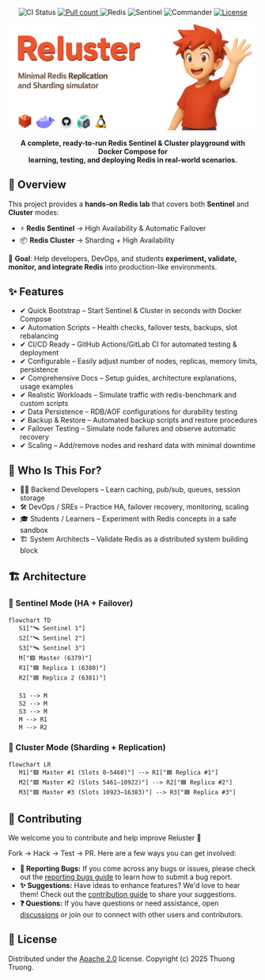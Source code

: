 <div align="center">
  <p>
    <img src="https://img.shields.io/github/actions/workflow/status/thuongtruong109/redis-cluster/ci.yml?label=CI&logo=github" alt="CI Status" height="28"/>
    <!-- <img src="https://img.shields.io/badge/Docker-Compose-brightgreen?logo=docker&logoColor=white" alt="Docker Compose" height="28"/> -->
    <a href="https://hub.docker.com/r/thuongtruong1009/reluster" alt="Pull count"> <img src="https://img.shields.io/docker/pulls/thuongtruong1009/reluster?label=Image%20pull&logo=docker&logoColor=white&color=brightgreen" alt="Pull count" height="28"/> </a>
    <img src="https://img.shields.io/badge/Cluster-Sharding-brightgreen?logo=redis&logoColor=white" alt="Redis" height="28"/>
    <img src="https://img.shields.io/badge/Sentinel-HA-brightgreen?logo=redis&logoColor=white" alt="Sentinel" height="28"/>
    <img src="https://img.shields.io/badge/Commander-UI-brightgreen?logo=redis&logoColor=white" alt="Commander" height="28"/>
    <a href="https://opensource.org/licenses/Apache-2.0" alt="License"><img src="https://img.shields.io/badge/License-Apache%202.0-brightgreen?logo=apache&logoColor=white" alt="License" height="28"/></a>
  </p>

   <img src="./.github/assets/banner.webp" alt="Redis Cluster Banner" />

   <p><b>A complete, ready-to-run Redis Sentinel & Cluster playground with Docker Compose for <br/> learning, testing, and deploying Redis in real-world scenarios.</b></p>
</div>

## 📝 Overview

This project provides a **hands-on Redis lab** that covers both **Sentinel** and **Cluster** modes:

- ⚡ **Redis Sentinel** → High Availability & Automatic Failover
- 📦 **Redis Cluster** → Sharding + High Availability

🎯 **Goal**: Help developers, DevOps, and students **experiment, validate, monitor, and integrate Redis** into production-like environments.

## ✨ Features

- ✔ Quick Bootstrap – Start Sentinel & Cluster in seconds with Docker Compose
- ✔ Automation Scripts – Health checks, failover tests, backups, slot rebalancing
- ✔ CI/CD Ready – GitHub Actions/GitLab CI for automated testing & deployment
- ✔ Configurable – Easily adjust number of nodes, replicas, memory limits, persistence
- ✔ Comprehensive Docs – Setup guides, architecture explanations, usage examples
- ✔ Realistic Workloads – Simulate traffic with redis-benchmark and custom scripts
- ✔ Data Persistence – RDB/AOF configurations for durability testing
- ✔ Backup & Restore – Automated backup scripts and restore procedures
- ✔ Failover Testing – Simulate node failures and observe automatic recovery
- ✔ Scaling – Add/remove nodes and reshard data with minimal downtime

<!-- - ✔ Security – Basic auth, TLS setup examples -->
<!-- - ✔ Multi-Platform – Works on Linux, macOS, Windows (WSL2/Docker Desktop) -->
<!-- - ✔ Web UIs – Redis Commander, RedisInsight for easy data management & monitoring -->
<!-- - ✔ Monitoring Stack – RedisInsight, Redis Commander, Prometheus, Grafana, Alerts (Slack/Email/Telegram)
- ✔ Real-World Demos – Integration with Node.js, Python, Java, Go, etc. (caching, pub/sub, queues, sessions)
- ✔ Advanced Guides – Kubernetes (Helm, StatefulSet, Operator), Cloud Backup/Restore, TLS/Security -->

## 👤 Who Is This For?

- 👨‍💻 Backend Developers – Learn caching, pub/sub, queues, session storage
- 🛠️ DevOps / SREs – Practice HA, failover recovery, monitoring, scaling
- 🎓 Students / Learners – Experiment with Redis concepts in a safe sandbox
- 🏗️ System Architects – Validate Redis as a distributed system building block

## 🏗️ Architecture

### 🔹 Sentinel Mode (HA + Failover)

```mermaid
flowchart TD
   S1["🛰️ Sentinel 1"]
   S2["🛰️ Sentinel 2"]
   S3["🛰️ Sentinel 3"]
   M["🟥 Master (6379)"]
   R1["🟦 Replica 1 (6380)"]
   R2["🟦 Replica 2 (6381)"]

   S1 --> M
   S2 --> M
   S3 --> M
   M --> R1
   M --> R2
```

### 🔹 Cluster Mode (Sharding + Replication)

```mermaid
flowchart LR
   M1["🟥 Master #1 (Slots 0–5460)"] --> R1["🟦 Replica #1"]
   M2["🟥 Master #2 (Slots 5461–10922)"] --> R2["🟦 Replica #2"]
   M3["🟥 Master #3 (Slots 10923–16383)"] --> R3["🟦 Replica #3"]
```

## 🤝 Contributing

We welcome you to contribute and help improve Reluster 💚

Fork → Hack → Test → PR. Here are a few ways you can get involved:

- **🐛 Reporting Bugs:** If you come across any bugs or issues, please check out the [reporting bugs guide](https://github.com/thuongtruong109/reluster/issues) to learn how to submit a bug report.
- **✨ Suggestions:** Have ideas to enhance features? We'd love to hear them! Check out the [contribution guide](.github/CONTRIBUTING.md) to share your suggestions.
- **❓ Questions:** If you have questions or need assistance, open [discussions](https://github.com/thuongtruong109/reluster/discussions) or join our to connect with other users and contributors.

## 📝 License

Distributed under the [Apache 2.0](LICENSE) license. Copyright (c) 2025 Thuong Truong.

<!-- https://medium.com/@jielim36/basic-docker-compose-and-build-a-redis-cluster-with-docker-compose-0313f063afb6 -->
<!-- https://dev.to/hedgehog/set-up-redis-diskless-replication-359 -->
<!-- <img src="https://skillicons.dev/icons?i=redis,docker,bash,linux,github" height="45"/> -->
